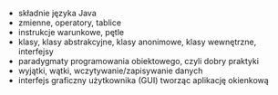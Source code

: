 - składnie języka Java
- zmienne, operatory, tablice
- instrukcje warunkowe, pętle
- klasy, klasy abstrakcyjne, klasy anonimowe, klasy wewnętrzne, interfejsy
- paradygmaty programowania obiektowego, czyli dobry praktyki
- wyjątki, wątki, wczytywanie/zapisywanie danych
- interfejs graficzny użytkownika (GUI) tworząc aplikację okienkową
